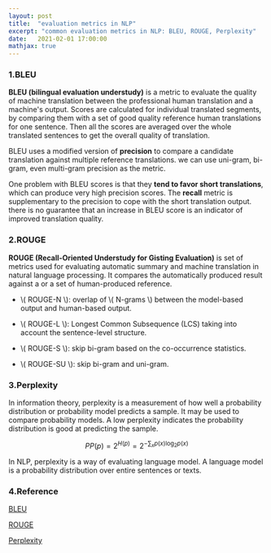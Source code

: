 ```yaml
---
layout: post
title:  "evaluation metrics in NLP"
excerpt: "common evaluation metrics in NLP: BLEU, ROUGE, Perplexity"
date:   2021-02-01 17:00:00
mathjax: true
---
```


### 1.BLEU

**BLEU (bilingual evaluation understudy)** is a metric to evaluate the quality of machine translation between the professional human translation and a machine's output.
Scores are calculated for individual translated segments, by comparing them with a set of good quality reference human translations for one sentence. Then all the scores are
averaged over the whole translated sentences to get the overall quality of translation.

BLEU uses a modified version of **precision** to compare a candidate translation against multiple reference translations. we can use uni-gram, bi-gram, even multi-gram precision as the metric.

One problem with BLEU scores is that they **tend to favor short translations**, which can produce very high precision scores. The **recall** metric is supplementary to the precision to cope with the short translation output.
there is no guarantee that an increase in BLEU score is an indicator of improved translation quality.

### 2.ROUGE

**ROUGE (Recall-Oriented Understudy for Gisting Evaluation)** is set of metrics used for evaluating automatic summary and machine translation in natural language processing.
It compares the automatically produced result against a or a set of human-produced reference.

- \\( ROUGE-N \\): overlap of \\( N-grams \\) between the model-based output and human-based output.

- \\( ROUGE-L \\): Longest Common Subsequence (LCS) taking into account the sentence-level structure.

- \\( ROUGE-S \\): skip bi-gram based on the co-occurrence statistics.

- \\( ROUGE-SU \\): skip bi-gram and uni-gram.

### 3.Perplexity

In information theory, perplexity is a measurement of how well a probability distribution or probability model predicts a sample. 
It may be used to compare probability models. A low perplexity indicates the probability distribution is good at predicting the sample.

$$
\begin{equation}
PP (p) = 2^{H(p)} = 2 ^ {- \sum_{x} p(x) \log_{2} p(x)}
\end{equation}
$$

In NLP, perplexity is a way of evaluating language model. A language model is a probability distribution over entire sentences or texts.

### 4.Reference

[BLEU](https://en.wikipedia.org/wiki/BLEU)

[ROUGE](https://en.wikipedia.org/wiki/ROUGE_(metric))

[Perplexity](https://en.wikipedia.org/wiki/Perplexity)


